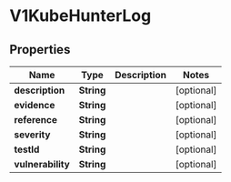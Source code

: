 # V1KubeHunterLog

## Properties
Name | Type | Description | Notes
------------ | ------------- | ------------- | -------------
**description** | **String** |  |  [optional]
**evidence** | **String** |  |  [optional]
**reference** | **String** |  |  [optional]
**severity** | **String** |  |  [optional]
**testId** | **String** |  |  [optional]
**vulnerability** | **String** |  |  [optional]

